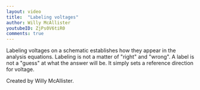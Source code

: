 ```yaml
---
layout: video
title:  "Labeling voltages"
author: Willy McAllister
youtubeID: ZjPs0V6tiR0
comments: true
--- 
```


Labeling voltages on a schematic establishes how they appear in the analysis equations. Labeling is not a matter of "right" and "wrong". A label is not a "guess" at what the answer will be. It simply sets a reference direction for voltage.  

Created by Willy McAllister.